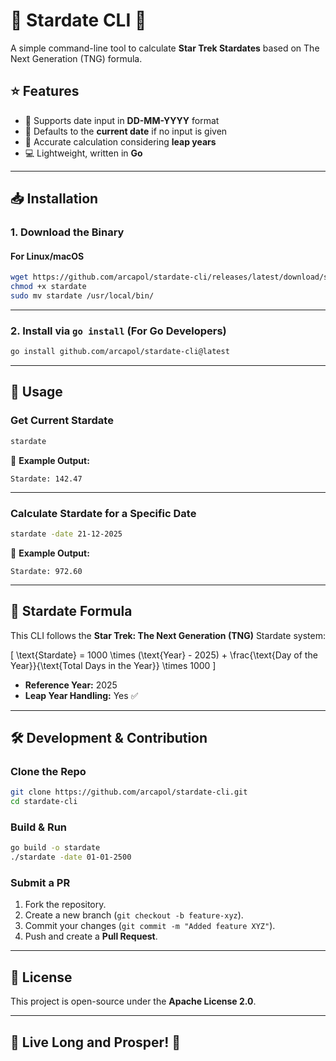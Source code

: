 # 🌌 Stardate CLI 🚀

A simple command-line tool to calculate **Star Trek Stardates** based on The Next Generation (TNG) formula.

## ⭐ Features
- 📅 Supports date input in **DD-MM-YYYY** format
- 📌 Defaults to the **current date** if no input is given
- 🔢 Accurate calculation considering **leap years**
- 💻 Lightweight, written in **Go**

---

## 📥 Installation

### **1. Download the Binary**
#### **For Linux/macOS**
```sh
wget https://github.com/arcapol/stardate-cli/releases/latest/download/stardate
chmod +x stardate
sudo mv stardate /usr/local/bin/
```

---

### **2. Install via `go install` (For Go Developers)**
```sh
go install github.com/arcapol/stardate-cli@latest
```

---

## 📌 Usage

### **Get Current Stardate**
```sh
stardate
```
📌 **Example Output:**
```
Stardate: 142.47
```

---

### **Calculate Stardate for a Specific Date**
```sh
stardate -date 21-12-2025
```
📌 **Example Output:**
```
Stardate: 972.60
```

---

## 📜 Stardate Formula
This CLI follows the **Star Trek: The Next Generation (TNG)** Stardate system:

\[
\text{Stardate} = 1000 \times (\text{Year} - 2025) + \frac{\text{Day of the Year}}{\text{Total Days in the Year}} \times 1000
\]

- **Reference Year:** 2025
- **Leap Year Handling:** Yes ✅

---

## 🛠 Development & Contribution

### **Clone the Repo**
```sh
git clone https://github.com/arcapol/stardate-cli.git
cd stardate-cli
```

### **Build & Run**
```sh
go build -o stardate
./stardate -date 01-01-2500
```

### **Submit a PR**
1. Fork the repository.
2. Create a new branch (`git checkout -b feature-xyz`).
3. Commit your changes (`git commit -m "Added feature XYZ"`).
4. Push and create a **Pull Request**.

---

## 📜 License
This project is open-source under the **Apache License 2.0**.

---

## 🚀 Live Long and Prosper! 🖖

